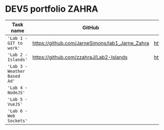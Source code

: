 # DEV5 portfolio ZAHRA

| Task name                    | GitHub                                           | CodeSandBox                   |
| ---------------------------- | -------------------------------------------------| ------------------------------|
| `'Lab 1 - GIT to work'`      | https://github.com/JarneSimons/lab1_Jarne_Zahra  | https://7xp5r7.csb.app/       |  
| `'Lab 2 - Islands'`          | https://github.com/zzahraJ/Lab2-Islands          | https://gmk22m.csb.app/#      |
| `'Lab 3 - Weather Based Ad'` |                                                  |                               |
| `'Lab 4 - NodeJS'`           |                                                  |                               |
| `'Lab 5 - VueJS'`            |                                                  |                               |
| `'Lab 6 - Web Sockets'`      |                                                  |                               |